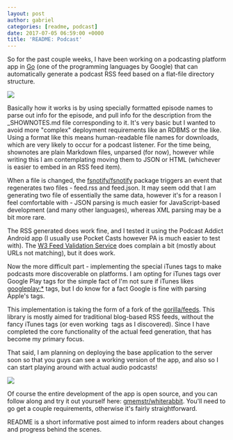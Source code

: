 ```yaml
---
layout: post
author: gabriel
categories: [readme, podcast]
date: 2017-07-05 06:59:00 +0000
title: 'README: Podcast'
---
```


So for the past couple weeks, I have been working on a podcasting platform  app
in [Go](https://golang.org/)  (one of the programming languages by Google) that
can automatically generate a podcast RSS feed based on a flat-file directory
structure.

  ![](https://i.imgur.com/uNzo1tt.png)

Basically how it works is by using specially formatted episode names to parse
out info for the episode, and pull info for the description from the 
\_SHOWNOTES.md file corresponding to it. It's very basic but I wanted to avoid
more "complex" deployment requirements like an RDBMS or the like. Using a format
like this means human-readable file names for downloads, which are very likely
to occur for a podcast listener. For the time being, shownotes are plain
Markdown files, unparsed (for now), however while writing this I am
contemplating moving them to JSON or HTML (whichever is easier to embed in an
RSS feed item).

When a file is changed, the [fsnotify/fsnotify](https://github.com/fsnotify/fsnotify)
package triggers an event that regenerates two files - feed.rss 
and feed.json. It may seem odd that I am generating two file of essentially 
the same data, however it's for a reason I
feel comfortable with - JSON parsing is much easier for JavaScript-based
development (and many other languages), whereas XML parsing may be a bit more
rare.

The RSS generated does work fine, and I tested it using the Podcast Addict
Android app (I usually use Pocket Casts however PA is much easier to test with).
The [W3 Feed Validation Service](https://validator.w3.org/feed/) does complain a
bit (mostly about URLs not matching), but it does work.

Now the more difficult part - implementing the special iTunes tags to make
podcasts more discoverable on platforms. I am opting for iTunes tags over Google
Play tags for the simple fact of I'm not sure if iTunes likes <googleplay:*> 
tags, but I do know for a fact Google is fine with parsing Apple's tags.

This implementation is taking the form of a fork of the [gorilla/feeds](https://github.com/gorilla/feeds). This library is mostly aimed for traditional
blog-based RSS feeds, without the fancy iTunes tags (or even working <image> 
tags as I discovered). Since I have completed the core functionality of the
actual feed generation, that has become my primary focus.

That said, I am planning on deploying the base application to the server soon so
that you guys can see a working version of the app, and also so I can start
playing around with actual audio podcasts!

  ![](https://i.imgur.com/zmDxmuM.png)

Of course the entire development of the app is open source,
and you can follow along and try it out yourself here: [gmemstr/whiterabbit](https://github.com/gmemstr/whiterabbit). You'll need to go get  a couple
requirements, otherwise it's fairly straightforward.

README is a short informative post aimed to inform readers about changes and
progress behind the scenes.